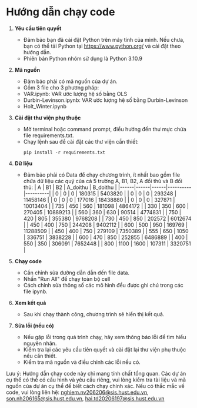 # Hướng dẫn chạy code

1. **Yêu cầu tiên quyết**
    - Đảm bảo bạn đã cài đặt Python trên máy tính của mình. Nếu chưa, bạn có thể tải Python tại https://www.python.org/ và cài đặt theo hướng dẫn.
    - Phiên bản Python nhóm sử dụng là Python 3.10.9

2. **Mã nguồn**
    - Đảm bảo phải có mã nguồn của dự án.
    - Gồm 3 file cho 3 phương pháp:
    + VAR.ipynb: VAR ước lượng hệ số bằng OLS
    + Durbin-Levinson.ipynb: VAR ước lượng hệ số bằng Durbin-Levinson
    + Holt_Winter.ipynb

3. **Cài đặt thư viện phụ thuộc**
    - Mở terminal hoặc command prompt, điều hướng đến thư mực chứa file requirements.txt.
    - Chạy lệnh sau để cài đặt các thư viện cần thiết:
        ```
        pip install -r requirements.txt
        ```
4. **Dữ liệu**
    - Đảm bảo phải có Data để chạy chương trình, ít nhất bao gồm file chứa dữ liệu các quý của cả 5 trường A, B1, B2, A đối thủ và B đối thủ:
    |  A   |  B1  |  B2  | A_doithu | B_doithu |
    |------|------|------|----------|----------|
    |  0   |  0   |  0   | 180315   | 5403820  |
    |  0   |  0   |  0   | 293248   | 11458146 |
    |  0   |  0   |  0   | 177016   | 18438880 |
    |  0   |  0   |  0   | 327871   | 10013404 |
    | 735  | 450  | 560  | 181098   | 4864172  |
    | 330  | 350  | 600  | 270405   | 10889213 |
    | 560  | 360  | 630  | 90514    | 4774831  |
    | 750  | 420  | 805  | 355380   | 9768208  |
    | 730  | 450  | 850  | 202572   | 6012674  |
    | 450  | 400  | 750  | 244208   | 9402112  |
    | 600  | 500  | 950  | 169769   | 11288509 |
    | 450  | 400  | 750  | 279109   | 7350389  |
    | 555  | 650  | 1050 | 336751   | 3838228  |
    | 600  | 470  | 850  | 252855   | 6486889  |
    | 400  | 550  | 350  | 306091   | 7652448  |
    | 800  | 1100 | 1600 | 107311   | 3320751  |

5. **Chạy code**
    - Cần chỉnh sửa đường dẫn dẫn đến file data.
    - Nhấn "Run All" để chạy toàn bộ cell
    - Cách chỉnh sửa thông số các mô hình đều được ghi chú trong các file ipynb.

5. **Xem kết quả**
    - Sau khi chạy thành công, chương trình sẽ hiển thị kết quả.

6. **Sửa lỗi (nếu có)**
    - Nếu gặp lỗi trong quá trình chạy, hãy xem thông báo lỗi để tìm hiểu nguyên nhân.
    - Kiểm tra lại các yêu cầu tiên quyết và cài đặt lại thư viện phụ thuộc nếu cần thiết.
    - Kiểm tra mã nguồn và điều chỉnh các lỗi nếu có.

Lưu ý: Hướng dẫn chạy code này chỉ mang tính chất tổng quan. Các dự án cụ thể có thể có cấu hình và yêu cầu riêng, vui lòng kiểm tra tài liệu và mã nguồn của dự án cụ thể để biết cách chạy chính xác. Nếu có thắc mắc về code, vui lòng liên hệ: nghiem.nv206206@sis.hust.edu.vn, son.nh206165@sis.hust.edu.vn, hai.td20206197@sis.hust.edu.vn

